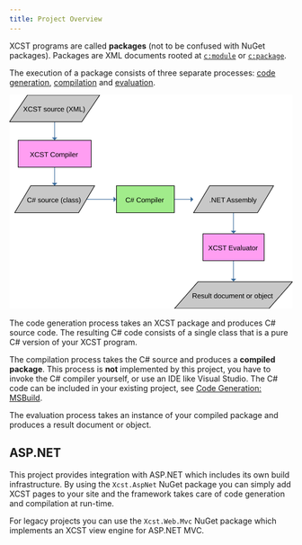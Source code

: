 ```yaml
---
title: Project Overview
---
```


XCST programs are called **packages** (not to be confused with NuGet packages). Packages are XML documents rooted at [`c:module`](../c/module.html) or [`c:package`](../c/package.html).

The execution of a package consists of three separate processes: [code generation](code-generation.html), [compilation](compilation.html) and [evaluation](evaluation.html).

![](xcst-flow.svg)

The code generation process takes an XCST package and produces C# source code. The resulting C# code consists of a single class that is a pure C# version of your XCST program.

The compilation process takes the C# source and produces a **compiled package**. This process is **not** implemented by this project, you have to invoke the C# compiler yourself, or use an IDE like Visual Studio. The C# code can be included in your existing project, see [Code Generation: MSBuild](code-generation.html#msbuild).

The evaluation process takes an instance of your compiled package and produces a result document or object.

## ASP.NET

This project provides integration with ASP.NET which includes its own build infrastructure. By using the `Xcst.AspNet` NuGet package you can simply add XCST pages to your site and the framework takes care of code generation and compilation at run-time.

For legacy projects you can use the `Xcst.Web.Mvc` NuGet package which implements an XCST view engine for ASP.NET MVC.

